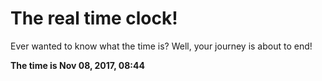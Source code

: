# The real time clock!

Ever wanted to know what the time is? Well, your journey is about to end!

**The time is Nov 08, 2017, 08:44**